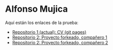 # Alfonso Mujica

Aquí están los enlaces de la prueba:

- [Repositorio 1 (actual): CV (git pages) ](https://alfonsomujicas.github.io/Desafio_latam_prueba_modulo1/portafolio.html)
- [Repositorio 2: Proyecto forkeado, compañero 1](https://github.com/alfonsomujica/portafolio)
- [Repositorio 2: Proyecto forkeado, compañero 2](https://github.com/alfonsomujica/portafolio)
